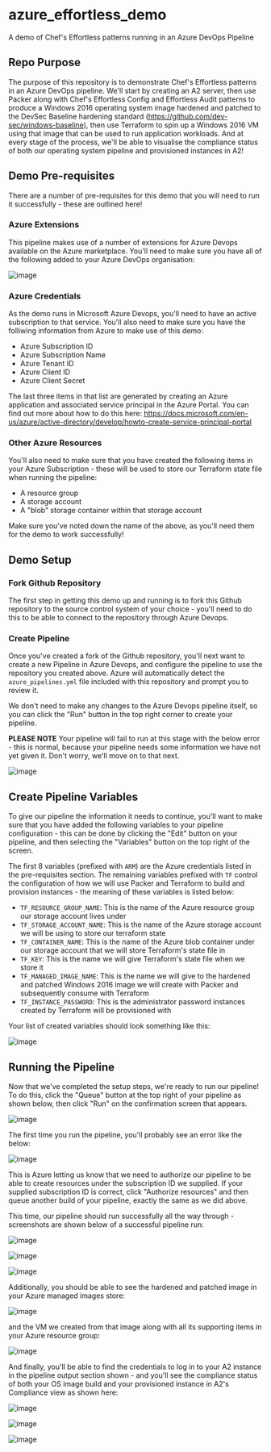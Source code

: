 # azure_effortless_demo
A demo of Chef's Effortless patterns running in an Azure DevOps Pipeline

## Repo Purpose

The purpose of this repository is to demonstrate Chef's Effortless patterns in an Azure DevOps pipeline. We'll start by creating an A2 server, then use Packer along with Chef's Effortless Config and Effortless Audit patterns to produce a Windows 2016 operating system image hardened and patched to the DevSec Baseline hardening standard (https://github.com/dev-sec/windows-baseline), then use Terraform to spin up a Windows 2016 VM using that image that can be used to run application workloads. And at every stage of the process, we'll be able to visualise the compliance status of both our operating system pipeline and provisioned instances in A2!

## Demo Pre-requisites

There are a number of pre-requisites for this demo that you will need to run it successfully - these are outlined here!

### Azure Extensions

This pipeline makes use of a number of extensions for Azure Devops available on the Azure marketplace. You'll need to make sure you have all of the following added to your Azure DevOps organisation:

![image](images/azure_extensions.png)

### Azure Credentials
As the demo runs in Microsoft Azure Devops, you'll need to have an active subscription to that service. You'll also need to make sure you have the folliwing information from Azure to make use of this demo:

* Azure Subscription ID
* Azure Subscription Name
* Azure Tenant ID
* Azure Client ID
* Azure Client Secret

The last three items in that list are generated by creating an Azure application and associated service principal in the Azure Portal. You can find out more about how to do this here: https://docs.microsoft.com/en-us/azure/active-directory/develop/howto-create-service-principal-portal

### Other Azure Resources

You'll also need to make sure that you have created the following items in your Azure Subscription - these will be used to store our Terraform state file when running the pipeline:

* A resource group
* A storage account
* A "blob" storage container within that storage account

Make sure you've noted down the name of the above, as you'll need them for the demo to work successfully!

## Demo Setup

### Fork Github Repository

The first step in getting this demo up and running is to fork this Github repository to the source control system of your choice - you'll need to do this to be able to connect to the repository through Azure Devops. 

### Create Pipeline

Once you've created a fork of the Github repository, you'll next want to create a new Pipeline in Azure Devops, and configure the pipeline to use the repository you created above. Azure will automatically detect the ```azure_pipelines.yml``` file included with this repository and prompt you to review it. 

We don't need to make any changes to the Azure Devops pipeline itself, so you can click the "Run" button in the top right corner to create your pipeline.

**PLEASE NOTE** Your pipeline will fail to run at this stage with the below error - this is normal, because your pipeline needs some information we have not yet given it. Don't worry, we'll move on to that next.

![image](images/pipeline_error.png)

## Create Pipeline Variables

To give our pipeline the information it needs to continue, you'll want to make sure that you have added the following variables to your pipeline configuration - this can be done by clicking the "Edit" button on your pipeline, and then selecting the "Variables" button on the top right of the screen.

The first 8 variables (prefixed with ```ARM```) are the Azure credentials listed in the pre-requisites section. The remaining variables prefixed with ```TF``` control the configuration of how we will use Packer and Terraform to build and provision instances - the meaning of these variables is listed below:

* ```TF_RESOURCE_GROUP_NAME```: This is the name of the Azure resource group our storage account lives under
* ```TF_STORAGE_ACCOUNT_NAME```: This is the name of the Azure storage account we will be using to store our terraform state
* ```TF_CONTAINER_NAME```: This is the name of the Azure blob container under our storage account that we will store Terraform's state file in
* ```TF_KEY```: This is the name we will give Terraform's state file when we store it
* ```TF_MANAGED_IMAGE_NAME```: This is the name we will give to the hardened and patched Windows 2016 image we will create with Packer and subsequently consume with Terraform
* ```TF_INSTANCE_PASSWORD```: This is the administrator password instances created by Terraform will be provisioned with

Your list of created variables should look something like this:

![image](images/variables.png)

## Running the Pipeline

Now that we've completed the setup steps, we're ready to run our pipeline! To do this, click the "Queue" button at the top right of your pipeline as shown below, then click "Run" on the confirmation screen that appears.

![image](images/pipeline_run.png)

The first time you run the pipeline, you'll probably see an error like the below:

![image](images/authorize_resource.png)

This is Azure letting us know that we need to authorize our pipeline to be able to create resources under the subscription ID we supplied. If your supplied subscription ID is correct, click "Authorize resources" and then queue another build of your pipeline, exactly the same as we did above.

This time, our pipeline should run successfully all the way through - screenshots are shown below of a successful pipeline run:

![image](images/pipeline_a2.png)

![image](images/pipeline_image.png)

![image](images/pipeline_provision.png)

Additionally, you should be able to see the hardened and patched image in your Azure managed images store:

![image](images/azure_images.png)

and the VM we created from that image along with all its supporting items in your Azure resource group:

![image](images/azure_rg.png)

And finally, you'll be able to find the credentials to log in to your A2 instance in the pipeline output section shown - and you'll see the compliance status of both your OS image build and your provisioned instance in A2's Compliance view as shown here:

![image](images/pipeline_output_a2.png)

![image](images/a2_nodes.png)

![image](images/a2_compliance.png)